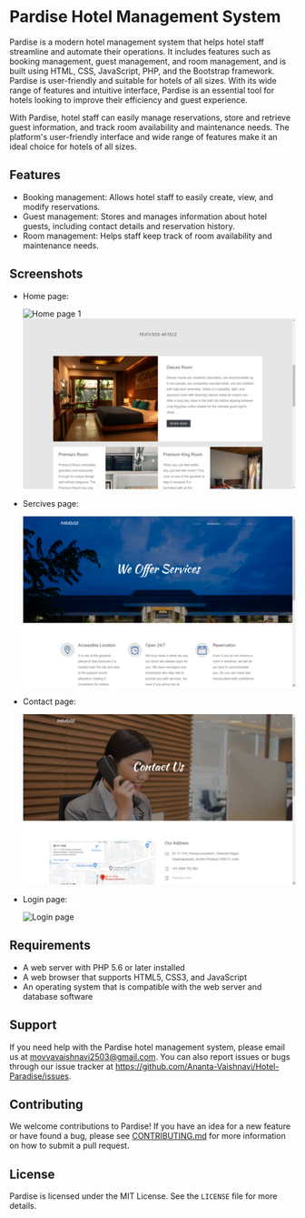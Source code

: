 # Pardise Hotel Management System

Pardise is a modern hotel management system that helps hotel staff streamline and automate their operations. It includes features such as booking management, guest management, and room management, and is built using HTML, CSS, JavaScript, PHP, and the Bootstrap framework. Pardise is user-friendly and suitable for hotels of all sizes. With its wide range of features and intuitive interface, Pardise is an essential tool for hotels looking to improve their efficiency and guest experience.

With Pardise, hotel staff can easily manage reservations, store and retrieve guest information, and track room availability and maintenance needs. The platform's user-friendly interface and wide range of features make it an ideal choice for hotels of all sizes.

## Features
- Booking management: Allows hotel staff to easily create, view, and modify reservations.
- Guest management: Stores and manages information about hotel guests, including contact details and reservation history.
- Room management: Helps staff keep track of room availability and maintenance needs.

## Screenshots


- Home page:

  ![Home page 1](images_md/home-1.png)
  ![Home page 2](images_md/home-2.png)
  
  
- Sercives page:

  ![Services page](images_md/services.png)
  
  
- Contact page:

  ![Contact page](images_md/contact.png)
  
  
- Login page:

  ![Login page](images_md/login.png)



## Requirements
- A web server with PHP 5.6 or later installed
- A web browser that supports HTML5, CSS3, and JavaScript
- An operating system that is compatible with the web server and database software

## Support
If you need help with the Pardise hotel management system, please email us at movvavaishnavi2503@gmail.com. You can also report issues or bugs through our issue tracker at https://github.com/Ananta-Vaishnavi/Hotel-Paradise/issues.



## Contributing

We welcome contributions to Pardise! If you have an idea for a new feature or have found a bug, please see [CONTRIBUTING.md](CONTRIBUTING.md) for more information on how to submit a pull request.



## License
Pardise is licensed under the MIT License. See the `LICENSE` file for more details.
